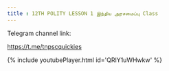 ```yaml
---
title : 12TH POLITY LESSON 1 இந்திய அரசமைப்பு Class
---
```


Telegram channel link:

https://t.me/tnpscquickies



{% include youtubePlayer.html id='QRlY1uWHwkw' %}
